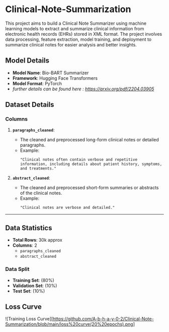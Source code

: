 # Clinical-Note-Summarization
This project aims to build a Clinical Note Summarizer using machine learning models to extract and summarize clinical information from electronic health records (EHRs) stored in XML format. The project involves data processing, feature extraction, model training, and deployment to summarize clinical notes for easier analysis and better insights.

## Model Details
- **Model Name**: Bio-BART Summarizer
- **Framework**: Hugging Face Transformers
- **Model Format**: PyTorch
- *further details can be found here : https://arxiv.org/pdf/2204.03905* 
## Dataset Details

### Columns
1. **`paragraphs_cleaned`**: 
    - The cleaned and preprocessed long-form clinical notes or detailed paragraphs.
    - Example: 
      ```
      "Clinical notes often contain verbose and repetitive information, including details about patient history, symptoms, and treatments."
      ```

2. **`abstract_cleaned`**: 
    - The cleaned and preprocessed short-form summaries or abstracts of the clinical notes.
    - Example: 
      ```
      "Clinical notes are verbose and detailed."
      ```

---

## Data Statistics

- **Total Rows**: 30k approx
- **Columns**: 2
  - `paragraphs_cleaned`
  - `abstract_cleaned`

### Data Split
- **Training Set**: (80%)
- **Validation Set**: (10%)
- **Test Set**: (10%)

## Loss Curve
![Training Loss Curve][https://github.com/A-b-h-a-y-0-2/Clinical-Note-Summarization/blob/main/loss%20curve(20%20epochs).png] 
